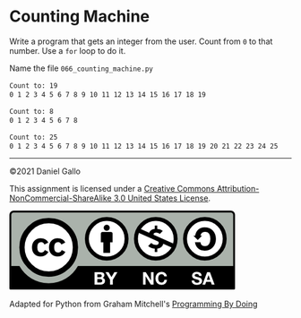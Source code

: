 # Counting Machine

Write a program that gets an integer from the user. Count from `0`
to that number. Use a `for` loop to do it.

Name the file `066_counting_machine.py`

```
Count to: 19
0 1 2 3 4 5 6 7 8 9 10 11 12 13 14 15 16 17 18 19
```

```
Count to: 8
0 1 2 3 4 5 6 7 8
```

```
Count to: 25
0 1 2 3 4 5 6 7 8 9 10 11 12 13 14 15 16 17 18 19 20 21 22 23 24 25
```

---


©2021 Daniel Gallo


This assignment is licensed under a
[Creative Commons Attribution-NonCommercial-ShareAlike 3.0 United States License](https://creativecommons.org/licenses/by-nc-sa/3.0/us/deed.en_US).  

![Creative Commons License](images/by-nc-sa.png)





Adapted for Python from Graham Mitchell's [Programming By Doing](https://programmingbydoing.com/)